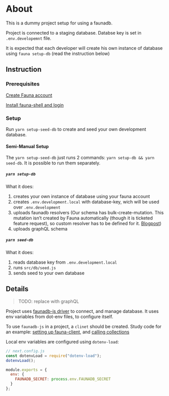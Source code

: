 # About

This is a dummy project setup for using a faunadb.

Project is connected to a staging database. Databse key is set in `.env.developemnt` file.

It is expected that each developer will create his own instance of database using `fauna setup-db` (read the instruction below)

## Instruction

### Prerequisites

[Create Fauna account](https://dashboard.fauna.com/accounts/register)

[Install fauna-shell and login](https://github.com/fauna/fauna-shell#fauna-shell)

### Setup

Run `yarn setup-seed-db` to create and seed your own development database.

#### Semi-Manual Setup

The `yarn setup-seed-db` just runs 2 commands: `yarn setup-db && yarn seed-db`. It is possible to run them separately.

##### `yarn setup-db`

What it does:

1. creates your own instance of database using your fauna account
1. creates `.env.development.local` with database-key, wich will be used over `.env.development`
1. uploads faunadb resolvers (Our schema has bulk-create-mutation. This mutation isn’t created by Fauna automatically (though it is ticketed feature request), so custom resolver has to be defined for it. [Blogpost](https://www.freecodecamp.org/news/how-to-use-faunadb/))
1. uploads graphQL schema

##### `yarn seed-db`

What it does:

1. reads database key from `.env.development.local`
1. runs `src/db/seed.js`
1. sends seed to your own database

## Details

> TODO: replace with graphQL

Project uses [faunadb-js driver](https://github.com/fauna/faunadb-js) to connect, and manage database. It uses env variables from dot-env files, to configure itself.

To use `faunadb-js` in a project, a `clinet` should be created. Study code for an example: [setting up fauna-client](https://github.com/tem-tem/faunadb-test/blob/master/src/helpers/faunaConfig.js), and [calling collections](https://github.com/tem-tem/faunadb-test/blob/5a7111151637b15e3b15ab5843a422d11791504e/pages/index.js#L10-L21)

Local env variables are configured using `dotenv-load`:

```js
// next.config.js
const dotenvLoad = require("dotenv-load");
dotenvLoad();

module.exports = {
  env: {
    FAUNADB_SECRET: process.env.FAUNADB_SECRET
  }
};
```
